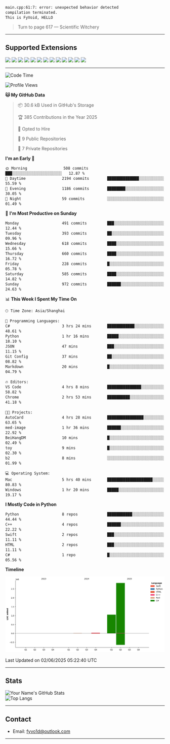 ```
main.cpp:61:7: error: unexpected behavior detected
compilation terminated.
This is FyVoid, HELLO
```

> Turn to page 617 — Scientific Witchery

---

## Supported Extensions

<p align="left">
  <img src="https://cdn.jsdelivr.net/gh/devicons/devicon/icons/cplusplus/cplusplus-original.svg" height="40" />
  <img src="https://cdn.jsdelivr.net/gh/devicons/devicon/icons/csharp/csharp-original.svg" height="40" />
  <img src="https://cdn.jsdelivr.net/gh/devicons/devicon/icons/python/python-original.svg" height="40" />
  <img src="https://cdn.jsdelivr.net/gh/devicons/devicon/icons/swift/swift-original.svg" height="40" />
  <img src="https://cdn.jsdelivr.net/gh/devicons/devicon/icons/git/git-original.svg" height="40" />
  <img src="https://cdn.jsdelivr.net/gh/devicons/devicon/icons/docker/docker-original.svg" height="40" />
  <img src="https://cdn.jsdelivr.net/gh/devicons/devicon/icons/vscode/vscode-original.svg" height="40" />
  <img src="https://www.vulkan.org/user/themes/vulkan/images/logo/vulkan-logo.svg" height="40" />
  <img src="https://cdn.jsdelivr.net/gh/devicons/devicon/icons/opengl/opengl-original.svg" height="40" />
  <img src="https://cdn.jsdelivr.net/gh/devicons/devicon/icons/pytorch/pytorch-original.svg" height="40" />
  <img src="https://cdn.jsdelivr.net/gh/devicons/devicon/icons/unity/unity-original.svg" height="40" />
  <img src="https://cdn.jsdelivr.net/gh/devicons/devicon/icons/unrealengine/unrealengine-original.svg" height="40" />
  <img src="https://cdn.jsdelivr.net/gh/devicons/devicon/icons/cmake/cmake-original.svg" height="40" />
</p>


---

<!--START_SECTION:waka-->
![Code Time](http://img.shields.io/badge/Code%20Time-151%20hrs%2028%20mins-blue)

![Profile Views](http://img.shields.io/badge/Profile%20Views-12-blue)

**🐱 My GitHub Data** 

> 📦 30.6 kB Used in GitHub's Storage 
 > 
> 🏆 385 Contributions in the Year 2025
 > 
> 💼 Opted to Hire
 > 
> 📜 9 Public Repositories 
 > 
> 🔑 7 Private Repositories 
 > 
**I'm an Early 🐤** 

```text
🌞 Morning                508 commits         ███░░░░░░░░░░░░░░░░░░░░░░   12.87 % 
🌆 Daytime                2194 commits        ██████████████░░░░░░░░░░░   55.59 % 
🌃 Evening                1186 commits        ████████░░░░░░░░░░░░░░░░░   30.05 % 
🌙 Night                  59 commits          ░░░░░░░░░░░░░░░░░░░░░░░░░   01.49 % 
```
📅 **I'm Most Productive on Sunday** 

```text
Monday                   491 commits         ███░░░░░░░░░░░░░░░░░░░░░░   12.44 % 
Tuesday                  393 commits         ██░░░░░░░░░░░░░░░░░░░░░░░   09.96 % 
Wednesday                618 commits         ████░░░░░░░░░░░░░░░░░░░░░   15.66 % 
Thursday                 660 commits         ████░░░░░░░░░░░░░░░░░░░░░   16.72 % 
Friday                   228 commits         █░░░░░░░░░░░░░░░░░░░░░░░░   05.78 % 
Saturday                 585 commits         ████░░░░░░░░░░░░░░░░░░░░░   14.82 % 
Sunday                   972 commits         ██████░░░░░░░░░░░░░░░░░░░   24.63 % 
```


📊 **This Week I Spent My Time On** 

```text
🕑︎ Time Zone: Asia/Shanghai

💬 Programming Languages: 
C#                       3 hrs 24 mins       ████████████░░░░░░░░░░░░░   48.61 % 
Python                   1 hr 16 mins        █████░░░░░░░░░░░░░░░░░░░░   18.10 % 
JSON                     47 mins             ███░░░░░░░░░░░░░░░░░░░░░░   11.15 % 
Git Config               37 mins             ██░░░░░░░░░░░░░░░░░░░░░░░   08.82 % 
Markdown                 20 mins             █░░░░░░░░░░░░░░░░░░░░░░░░   04.79 % 

🔥 Editors: 
VS Code                  4 hrs 8 mins        ███████████████░░░░░░░░░░   58.82 % 
Chrome                   2 hrs 53 mins       ██████████░░░░░░░░░░░░░░░   41.18 % 

🐱‍💻 Projects: 
AutoCard                 4 hrs 28 mins       ████████████████░░░░░░░░░   63.65 % 
med-image                1 hr 36 mins        ██████░░░░░░░░░░░░░░░░░░░   22.92 % 
BeiHangDM                10 mins             █░░░░░░░░░░░░░░░░░░░░░░░░   02.49 % 
toy                      9 mins              █░░░░░░░░░░░░░░░░░░░░░░░░   02.30 % 
b2                       8 mins              ░░░░░░░░░░░░░░░░░░░░░░░░░   01.99 % 

💻 Operating System: 
Mac                      5 hrs 40 mins       ████████████████████░░░░░   80.83 % 
Windows                  1 hr 20 mins        █████░░░░░░░░░░░░░░░░░░░░   19.17 % 
```

**I Mostly Code in Python** 

```text
Python                   8 repos             ███████████░░░░░░░░░░░░░░   44.44 % 
C++                      4 repos             ██████░░░░░░░░░░░░░░░░░░░   22.22 % 
Swift                    2 repos             ███░░░░░░░░░░░░░░░░░░░░░░   11.11 % 
HTML                     2 repos             ███░░░░░░░░░░░░░░░░░░░░░░   11.11 % 
C#                       1 repo              █░░░░░░░░░░░░░░░░░░░░░░░░   05.56 % 
```



**Timeline**

![Lines of Code chart](https://raw.githubusercontent.com/FyVoid/FyVoid/main/assets/bar_graph.png)


 Last Updated on 02/06/2025 05:22:40 UTC
<!--END_SECTION:waka-->

---

## Stats

![Your Name's GitHub Stats](https://github-readme-stats.vercel.app/api?username=fyvoid&show_icons=true&theme=tokyonight)  
![Top Langs](https://github-readme-stats.vercel.app/api/top-langs/?username=fyvoid&layout=compact&theme=tokyonight)

---

## Contact

- Email: [fyvo1d@outlook.com](fyvo1d@outlook.com)  

---

